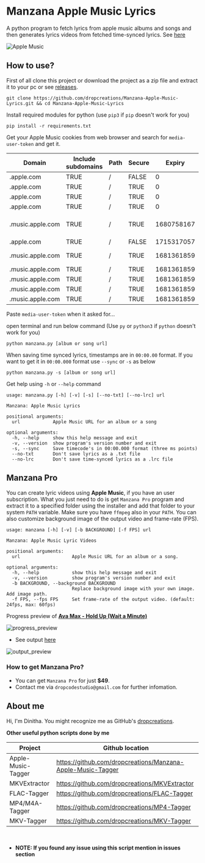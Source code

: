 # __Manzana Apple Music Lyrics__

A python program to fetch lyrics from apple music albums and songs and then generates lyrics videos from fetched time-synced lyrics. See [here](#manzana-pro)

<picture>
  <source media="(prefers-color-scheme: dark)" srcset="https://raw.githubusercontent.com/dropcreations/Manzana-Apple-Music-Lyrics/main/assets/manzana__dark.png">
  <source media="(prefers-color-scheme: light)" srcset="https://raw.githubusercontent.com/dropcreations/Manzana-Apple-Music-Lyrics/main/assets/manzana__light.png">
  <img alt="Apple Music" src="https://raw.githubusercontent.com/dropcreations/Manzana-Apple-Music-Lyrics/main/assets/manzana__light.png">
</picture>

## __How to use?__

First of all clone this project or download the project as a zip file and extract it to your pc or see [releases](https://github.com/dropcreations/Manzana-Apple-Music-Lyrics/releases).

```
git clone https://github.com/dropcreations/Manzana-Apple-Music-Lyrics.git && cd Manzana-Apple-Music-Lyrics
```

Install required modules for python (use `pip3` if `pip` doesn't work for you)

```
pip install -r requirements.txt
```

Get your Apple Music cookies from web browser and search for `media-user-token` and get it.

|Domain|Include subdomains|Path|Secure|Expiry|Name|Value
|---|---|---|---|---|---|---|
|.apple.com|TRUE|/|FALSE|0|geo|##|
|.apple.com|TRUE|/|TRUE|0|dslang|##-##|
|.apple.com|TRUE|/|TRUE|0|site|###|
|.apple.com|TRUE|/|TRUE|0|myacinfo|#####...|
|.music.apple.com|TRUE|/|TRUE|1680758167|commerce-authorization-token|#####...|
|.apple.com|TRUE|/|FALSE|1715317057|itspod|##|
|.music.apple.com|TRUE|/|TRUE|1681361859|media-user-token|#####...|
|.music.apple.com|TRUE|/|TRUE|1681361859|itre|#|
|.music.apple.com|TRUE|/|TRUE|1681361859|pldfltcid|#####...|
|.music.apple.com|TRUE|/|TRUE|1681361859|pltvcid|#####...|
|.music.apple.com|TRUE|/|TRUE|1681361859|itua|##|

Paste `media-user-token` when it asked for...

open terminal and run below command (Use `py` or `python3` if `python` doesn't work for you)

```
python manzana.py [album or song url]
```

When saving time synced lyrics, timestamps are in `00:00.00` format. If you want to get it in `00:00.000` format use `--sync` or `-s` as below

```
python manzana.py -s [album or song url]
```

Get help using `-h` or `--help` command

```
usage: manzana.py [-h] [-v] [-s] [--no-txt] [--no-lrc] url

Manzana: Apple Music Lyrics

positional arguments:
  url            Apple Music URL for an album or a song

optional arguments:
  -h, --help     show this help message and exit
  -v, --version  show program's version number and exit
  -s, --sync     Save timecode's in 00:00.000 format (three ms points)
  --no-txt       Don't save lyrics as a .txt file
  --no-lrc       Don't save time-synced lyrics as a .lrc file
```

## Manzana Pro

You can create lyric videos using __Apple Music__, if you have an user subscription. What you just need to do is get `Manzana Pro` program and extract it to a specified folder using the installer and add that folder to your system `PATH` variable. Make sure you have `ffmpeg` also in your `PATH`. You can also customize background image of the output video and frame-rate (FPS).

```
usage: manzana [-h] [-v] [-b BACKGROUND] [-f FPS] url

Manzana: Apple Music Lyric Videos

positional arguments:
  url                   Apple Music URL for an album or a song.

optional arguments:
  -h, --help            show this help message and exit
  -v, --version         show program's version number and exit
  -b BACKGROUND, --background BACKGROUND
                        Replace background image with your own image. Add image path.
  -f FPS, --fps FPS     Set frame-rate of the output video. (default: 24fps, max: 60fps)
```

Progress preview of [__Ava Max - Hold Up (Wait a Minute)__](https://music.apple.com/lk/album/hold-up-wait-a-minute/1634875613?i=1634875618)

![progress_preview](https://raw.githubusercontent.com/dropcreations/Manzana-Apple-Music-Lyrics/main/assets/console_preview.gif)

- See output [here](https://raw.githubusercontent.com/dropcreations/Manzana-Apple-Music-Lyrics/main/assets/preview_pro.mp4)

![output_preview](https://raw.githubusercontent.com/dropcreations/Manzana-Apple-Music-Lyrics/main/assets/output_preview.gif)

### How to get Manzana Pro?

- You can get `Manzana Pro` for just __$49__.
- Contact me via `dropcodestudio@gmail.com` for further infomation.

## About me

Hi, I'm Dinitha. You might recognize me as GitHub's [dropcreations](https://github.com/dropcreations).

__Other useful python scripts done by me__

| Project              | Github location                                              |
|----------------------|--------------------------------------------------------------|
| Apple-Music-Tagger   | https://github.com/dropcreations/Manzana-Apple-Music-Tagger  |
| MKVExtractor         | https://github.com/dropcreations/MKVExtractor                |
| FLAC-Tagger          | https://github.com/dropcreations/FLAC-Tagger                 |
| MP4/M4A-Tagger       | https://github.com/dropcreations/MP4-Tagger                  |
| MKV-Tagger           | https://github.com/dropcreations/MKV-Tagger                  |

<br>

- __NOTE: If you found any issue using this script mention in issues section__
